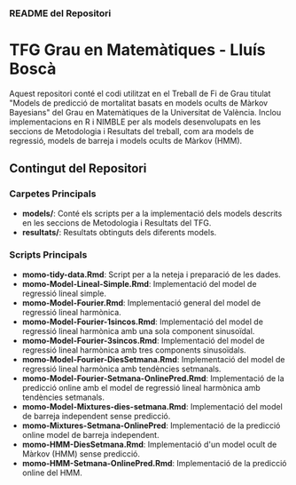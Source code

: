 ### README del Repositori

# TFG Grau en Matemàtiques - Lluís Boscà

Aquest repositori conté el codi utilitzat en el Treball de Fi de Grau titulat "Models de predicció de mortalitat basats en models ocults de Màrkov Bayesians" del Grau en Matemàtiques de la Universitat de València. Inclou implementacions en R i NIMBLE per als models desenvolupats en les seccions de Metodologia i Resultats del treball, com ara models de regressió, models de barreja i models ocults de Màrkov (HMM).

## Contingut del Repositori

### Carpetes Principals

- **models/**: Conté els scripts per a la implementació dels models descrits en les seccions de Metodologia i Resultats del TFG.
- **resultats/**: Resultats obtinguts dels diferents models.

### Scripts Principals

- **momo-tidy-data.Rmd**: Script per a la neteja i preparació de les dades.
- **momo-Model-Lineal-Simple.Rmd**: Implementació del model de regressió lineal simple.
- **momo-Model-Fourier.Rmd**: Implementació general del model de regressió lineal harmònica.
- **momo-Model-Fourier-1sincos.Rmd**: Implementació del model de regressió lineal harmònica amb una sola component sinusoïdal.
- **momo-Model-Fourier-3sincos.Rmd**: Implementació del model de regressió lineal harmònica amb tres components sinusoïdals.
- **momo-Model-Fourier-DiesSetmana.Rmd**: Implementació del model de regressió lineal harmònica amb tendències setmanals.
- **momo-Model-Fourier-Setmana-OnlinePred.Rmd**: Implementació de la predicció online amb el model de regressió lineal harmònica amb tendències setmanals.
- **momo-Model-Mixtures-dies-setmana.Rmd**: Implementació del model de barreja independent sense predicció.
- **momo-Mixtures-Setmana-OnlinePred**: Implementació de la predicció online model de barreja independent.
- **momo-HMM-DiesSetmana.Rmd**: Implementació d'un model ocult de Màrkov (HMM) sense predicció.
- **momo-HMM-Setmana-OnlinePred.Rmd**: Implementació de la predicció online del HMM.
